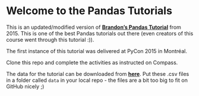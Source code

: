
# Welcome to the Pandas Tutorials

This is an updated/modified version of [**Brandon’s Pandas Tutorial**](https://www.youtube.com/watch?v=5JnMutdy6Fw) from 2015. This is one of the best Pandas tutorials out there (even creators of this course went through this tutorial :)).

The first instance of this tutorial was delivered at PyCon 2015 in Montréal.

Clone this repo and complete the activities as instructed on Compass. 

The data for the tutorial can be downloaded from [**here**](https://learningimages.s3.amazonaws.com/Data%20BC/Statistical%20Modelling%20in%20Python/imdb_pandas.zip). Put these .csv files in a folder called `data` in your local repo - the files are a bit too big to fit on GitHub nicely ;)
